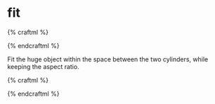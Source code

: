 # fit

{% craftml %}
<craft name="huge">
  <cube size="50 20 20" style="opacity: 0.7;"></cube>
</craft>

<cylinder></cylinder>
<huge t="translate(10 0 0)"></huge>
<cylinder t="translate(20 0 0)"></cylinder>
{% endcraftml %}

Fit the huge object within the space between the two cylinders, while keeping the aspect ratio.

{% craftml %}
<craft name="huge">
  <cube size="50 50 20" style="opacity: 0.7;"></cube>
</craft>

<cylinder></cylinder>
<huge t="translate(10 0 0) fit(10 10 10)"></huge>
<cylinder t="translate(20 0 0)"></cylinder>
{% endcraftml %}
